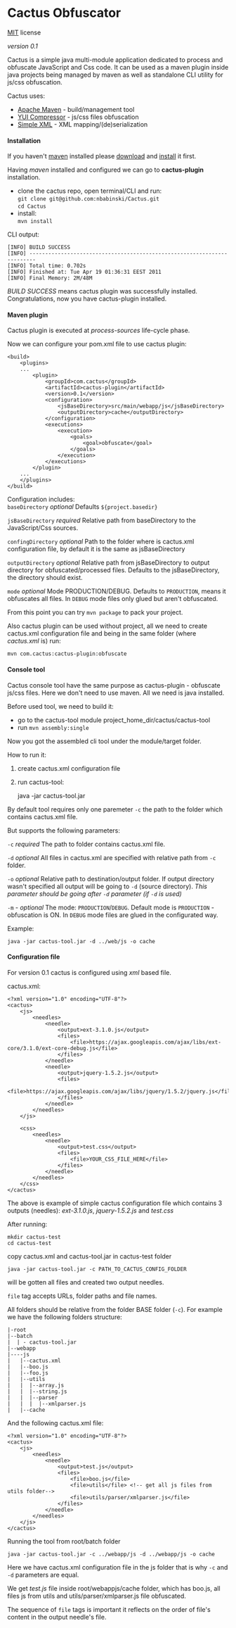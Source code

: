 Cactus Obfuscator
=================
[MIT](http://opensource.org/licenses/MIT) license

_version 0.1_ 

Cactus is a simple java multi-module application dedicated to process and obfuscate JavaScript and Css code.
It can be used as a maven plugin inside java projects being managed by maven as well as standalone CLI utility for js/css obfuscation.   

Cactus uses:
    
* [Apache Maven](http://maven.apache.org/) - build/management tool
* [YUI Compressor](http://http://developer.yahoo.com/yui/compressor/ "YUI Compressor") - js/css files obfuscation
* [Simple XML](http://simple.sourceforge.net/) - XML mapping/(de)serialization

#### Installation

If you haven't [maven](http://maven.apache.org/ "apache maven") installed please [download](http://maven.apache.org/download.html) and 
[install](http://maven.apache.org/download.html#Installation) it first.

Having *maven* installed and configured we can go to **cactus-plugin** installation.
- clone the cactus repo, open terminal/CLI and run:      
	`git clone git@github.com:nbabinski/Cactus.git`     
	`cd Cactus`     	
- install:     
	`mvn install` 
  
CLI output:
 
	[INFO] BUILD SUCCESS
	[INFO] ------------------------------------------------------------------------
	[INFO] Total time: 0.702s
	[INFO] Finished at: Tue Apr 19 01:36:31 EEST 2011
	[INFO] Final Memory: 2M/48M
	
*BUILD SUCCESS* means cactus plugin was successfully installed.  
Congratulations, now you have cactus-plugin installed.

#### Maven plugin

Cactus plugin is executed at *process-sources* life-cycle phase.

Now we can configure your pom.xml file to use cactus plugin:

	<build>
		<plugins>
		...
			<plugin>
				<groupId>com.cactus</groupId>
				<artifactId>cactus-plugin</artifactId>
				<version>0.1</version>
				<configuration>
					<jsBaseDirectory>src/main/webapp/js</jsBaseDirectory>
					<outputDirectory>cache</outputDirectory>					
				</configuration>
				<executions>
					<execution>
						<goals>
							<goal>obfuscate</goal>
						</goals>
					</execution>
				</executions>
			</plugin>
		...
		</plugins>        
	</build>

Configuration includes:    
`baseDirectory` _optional_ 
Defaults `${project.basedir}`

`jsBaseDirectory`  _required_ 
Relative path from baseDirectory to the JavaScript/Css sources.

`confingDirectory` _optional_ 
Path to the folder where is cactus.xml configuration file, by default it is the same as jsBaseDirectory    

`outputDirectory`  _optional_ 
Relative path from jsBaseDirectory to output directory for obfuscated/processed files. Defaults to the jsBaseDirectory, the directory should exist.

`mode` _optional_ 
Mode PRODUCTION/DEBUG. Defaults to `PRODUCTION`, means it obfuscates all files. In `DEBUG` mode files only glued but aren't obfuscated.

From this point you can try `mvn package` to pack your project.    

Also cactus plugin can be used without project, all we need to create cactus.xml 
configuration file and being in the same folder (where _cactus.xml_ is) run:

	mvn com.cactus:cactus-plugin:obfuscate


#### Console tool

Cactus console tool have the same purpose as cactus-plugin - obfuscate js/css files.
Here we don't need to use maven. All we need is java installed.

Before used tool, we need to build it:
 - go to the cactus-tool module project_home_dir/cactus/cactus-tool
 - run `mvn assembly:single` 

Now you got the assembled cli tool under the module/target folder.

How to run it:    
1. create cactus.xml configuration file    
2. run cactus-tool:
    
	java -jar cactus-tool.jar

By default tool requires only one paremeter `-c` the path to the folder which contains cactus.xml file.
    
But supports the following parameters:    

`-c` _required_ The path to folder contains cactus.xml file.    

`-d` _optional_ All files in cactus.xml are specified with relative path from `-c` folder. 

`-o` _optional_ Relative path to destination/output folder. If output directory wasn't specified 
all output will be going to `-d` (source directory). 
_This parameter should be going after `-d` parameter (if `-d` is used)_ 	 

`-m` - _optional_ The mode: `PRODUCTION`/`DEBUG`. Default mode is  `PRODUCTION` - obfuscation is ON.
In `DEBUG` mode files are glued in the configurated way.

Example:

	java -jar cactus-tool.jar -d ../web/js -o cache
	
#### Configuration file

For version 0.1 cactus is configured using _xml_ based file.

cactus.xml:    

	<?xml version="1.0" encoding="UTF-8"?>
	<cactus>
		<js>
			<needles>		
				<needle>
					<output>ext-3.1.0.js</output>
					<files>
						<file>https://ajax.googleapis.com/ajax/libs/ext-core/3.1.0/ext-core-debug.js</file>
					</files>
				</needle>
				<needle>
					<output>jquery-1.5.2.js</output>
					<files>
						<file>https://ajax.googleapis.com/ajax/libs/jquery/1.5.2/jquery.js</file>
					</files>
				</needle>
			</needles>
		</js>

		<css>
			<needles>		
				<needle>
					<output>test.css</output>
					<files>
						<file>YOUR_CSS_FILE_HERE</file>
					</files>
				</needle>
			</needles>		
		</css>
	</cactus>

The above is example of simple cactus configuration file which contains 3 outputs (needles): _ext-3.1.0.js_, _jquery-1.5.2.js_ and _test.css_

After running:    
	
	mkdir cactus-test
	cd cactus-test
	
copy cactus.xml and cactus-tool.jar in cactus-test folder 

	java -jar cactus-tool.jar -c PATH_TO_CACTUS_CONFIG_FOLDER
	
will be gotten all files and created two output needles.

`file` tag accepts URLs, folder paths and file names.

All folders should be relative from the folder BASE folder (`-c`). 
For example we have the following folders structure:   

	|-root
	|--batch    
	|  | - cactus-tool.jar  
	|--webapp     
	|----js    
	|   |--cactus.xml
   	|   |--boo.js    
	|   |--foo.js
	|   |--utils
	|   |  |--array.js
	|   |  |--string.js
	|   |  |--parser
	|   |  |  |--xmlparser.js
	|   |--cache

And the following cactus.xml file:

	<?xml version="1.0" encoding="UTF-8"?>
	<cactus>
		<js>
			<needles>		
				<needle>
					<output>test.js</output>
					<files>
						<file>boo.js</file>
						<file>utils</file> <!-- get all js files from utils folder-->
						<file>utils/parser/xmlparser.js</file>
					</files>
				</needle>
			</needles>
		</js>
	</cactus>
	
Running the tool from root/batch folder    

	java -jar cactus-tool.jar -c ../webapp/js -d ../webapp/js -o cache
	
Here we have cactus.xml configuration file in the js folder that is why `-c` and `-d` parameters are equal.

We get _test.js_ file inside root/webappjs/cache folder, which has boo.js, 
all files js from utils and utils/parser/xmlparser.js file obfuscated.

The sequence of `file` tags is important it reflects on the order of file's content in the output needle's file.
	
	
   
